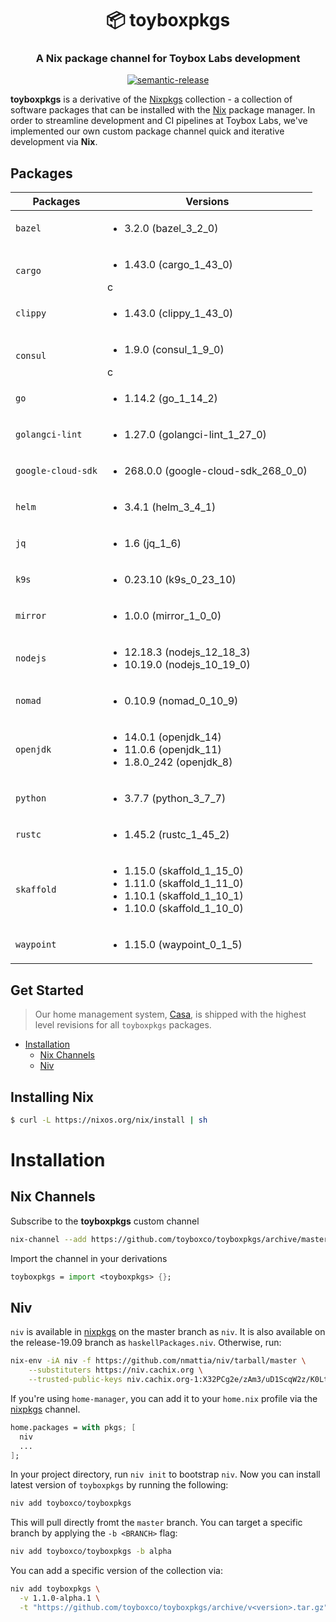 <h1 align="center" style="border-bottom: none;">📦 toyboxpkgs</h1>
<h3 align="center">A Nix package channel for Toybox Labs development</h3>
<p align="center">
  <a href="#badge">
    <img alt="semantic-release" src="https://img.shields.io/badge/%20%20%F0%9F%93%A6%F0%9F%9A%80-semantic--release-e10079.svg">
  </a>
</p>

**toyboxpkgs** is a derivative of the [Nixpkgs](https://github.com/nixos/nixpkgs) collection - a collection of software packages that can be installed with the [Nix](https://nixos.org/nix/) package manager. In order to streamline development and CI pipelines at Toybox Labs, we've implemented our own custom package channel quick and iterative development via **Nix**.

## Packages

| Packages           | Versions                                                                                                                                      |
| ------------------ | --------------------------------------------------------------------------------------------------------------------------------------------- |
| `bazel`            | <ul><li>3.2.0 (bazel_3_2_0)</li></ul>                                                                                                         |
| `cargo`            | <ul><li>1.43.0 (cargo_1_43_0)</li></ul> c                                                                                                     |
| `clippy`           | <ul><li>1.43.0 (clippy_1_43_0)</li></ul>                                                                                                      |
| `consul`           | <ul><li>1.9.0 (consul_1_9_0)</li></ul> c                                                                                                      |
| `go`               | <ul><li>1.14.2 (go_1_14_2)</li></ul>                                                                                                          |
| `golangci-lint`    | <ul><li>1.27.0 (golangci-lint_1_27_0)</li></ul>                                                                                               |
| `google-cloud-sdk` | <ul><li>268.0.0 (google-cloud-sdk_268_0_0)</li></ul>                                                                                          |
| `helm`             | <ul><li>3.4.1 (helm_3_4_1)</li></ul>                                                                                                          |
| `jq`               | <ul><li>1.6 (jq_1_6)</li></ul>                                                                                                                |
| `k9s`              | <ul><li>0.23.10 (k9s_0_23_10)</li></ul>                                                                                                       |
| `mirror`           | <ul><li>1.0.0 (mirror_1_0_0)</li></ul>                                                                                                        |
| `nodejs`           | <ul><li>12.18.3 (nodejs_12_18_3)</li><li>10.19.0 (nodejs_10_19_0)</li></ul>                                                                   |
| `nomad`            | <ul><li>0.10.9 (nomad_0_10_9)</li></ul>                                                                                                       |
| `openjdk`          | <ul><li>14.0.1 (openjdk_14)</li><li>11.0.6 (openjdk_11)</li><li>1.8.0_242 (openjdk_8)</li></ul>                                               |
| `python`           | <ul><li>3.7.7 (python_3_7_7)</li></ul>                                                                                                        |
| `rustc`            | <ul><li>1.45.2 (rustc_1_45_2)</li></ul>                                                                                                       |
| `skaffold`         | <ul><li>1.15.0 (skaffold_1_15_0)</li><li>1.11.0 (skaffold_1_11_0)</li><li>1.10.1 (skaffold_1_10_1)</li><li>1.10.0 (skaffold_1_10_0)</li></ul> |
| `waypoint`         | <ul><li>1.15.0 (waypoint_0_1_5)</li></ul>                                                                                                     |

## Get Started

> Our home management system, [Casa](https://github.com/toyboxco/casa), is shipped with the highest level revisions for all `toyboxpkgs` packages.

- [Installation](#installation)
  - [Nix Channels](#nix-channels)
  - [Niv](#niv)

## Installing Nix

```bash
$ curl -L https://nixos.org/nix/install | sh
```

# Installation

## Nix Channels

Subscribe to the **toyboxpkgs** custom channel

```bash
nix-channel --add https://github.com/toyboxco/toyboxpkgs/archive/master.tar.gz toyboxpkgs
```

Import the channel in your derivations

```nix
toyboxpkgs = import <toyboxpkgs> {};
```

## Niv

`niv` is available in [nixpkgs](https://github.com/NixOS/nixpkgs) on the master branch as `niv`. It is also available on the release-19.09 branch as `haskellPackages.niv`. Otherwise, run:

```bash
nix-env -iA niv -f https://github.com/nmattia/niv/tarball/master \
    --substituters https://niv.cachix.org \
    --trusted-public-keys niv.cachix.org-1:X32PCg2e/zAm3/uD1ScqW2z/K0LtDyNV7RdaxIuLgQM=
```

If you're using `home-manager`, you can add it to your `home.nix` profile via the [nixpkgs](https://github.com/NixOS/nixpkgs) channel.

```nix
home.packages = with pkgs; [
  niv
  ...
];
```

In your project directory, run `niv init` to bootstrap `niv`. Now you can install latest version of `toyboxpkgs` by running the following:

```bash
niv add toyboxco/toyboxpkgs
```

This will pull directly fromt the `master` branch. You can target a specific branch by applying the `-b <BRANCH>` flag:

```bash
niv add toyboxco/toyboxpkgs -b alpha
```

You can add a specific version of the collection via:

```bash
niv add toyboxpkgs \
  -v 1.1.0-alpha.1 \
  -t "https://github.com/toyboxco/toyboxpkgs/archive/v<version>.tar.gz"
```

